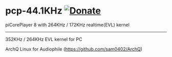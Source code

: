 # pcp-44.1KHz [![Donate](images/pdonate.png)](https://paypal.me/sam402shu)

piCorePlayer 8 with 264KHz / 172KHz realtime(EVL) kernel

---

352KHz / 264KHz EVL kernel for PC

ArchQ Linux for Audiophile (https://github.com/sam0402/ArchQ)
